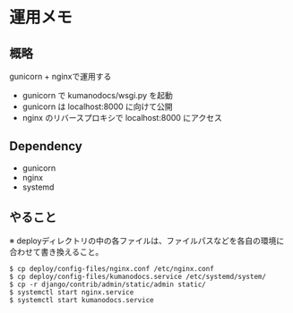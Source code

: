 # 運用メモ

## 概略

gunicorn + nginxで運用する

- gunicorn で kumanodocs/wsgi.py を起動
- gunicorn は localhost:8000 に向けて公開
- nginx のリバースプロキシで localhost:8000 にアクセス

## Dependency

- gunicorn 
- nginx
- systemd

## やること

※ deployディレクトリの中の各ファイルは、ファイルパスなどを各自の環境に合わせて書き換えること。

```
$ cp deploy/config-files/nginx.conf /etc/nginx.conf
$ cp deploy/config-files/kumanodocs.service /etc/systemd/system/
$ cp -r django/contrib/admin/static/admin static/
$ systemctl start nginx.service
$ systemctl start kumanodocs.service
```
